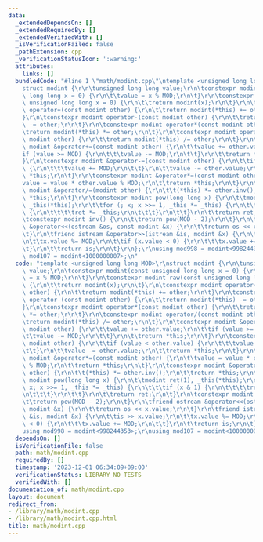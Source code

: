 ```yaml
---
data:
  _extendedDependsOn: []
  _extendedRequiredBy: []
  _extendedVerifiedWith: []
  _isVerificationFailed: false
  _pathExtension: cpp
  _verificationStatusIcon: ':warning:'
  attributes:
    links: []
  bundledCode: "#line 1 \"math/modint.cpp\"\ntemplate <unsigned long long MOD>\r\n\
    struct modint {\r\n\tunsigned long long value;\r\n\tconstexpr modint(const unsigned\
    \ long long x = 0) {\r\n\t\tvalue = x % MOD;\r\n\t}\r\n\tconstexpr modint raw(const\
    \ unsigned long long x = 0) {\r\n\t\treturn modint(x);\r\n\t}\r\n\tconstexpr modint\
    \ operator+(const modint other) {\r\n\t\treturn modint(*this) += other;\r\n\t\
    }\r\n\tconstexpr modint operator-(const modint other) {\r\n\t\treturn modint(*this)\
    \ -= other;\r\n\t}\r\n\tconstexpr modint operator*(const modint other) {\r\n\t\
    \treturn modint(*this) *= other;\r\n\t}\r\n\tconstexpr modint operator/(const\
    \ modint other) {\r\n\t\treturn modint(*this) /= other;\r\n\t}\r\n\tconstexpr\
    \ modint &operator+=(const modint other) {\r\n\t\tvalue += other.value;\r\n\t\t\
    if (value >= MOD) {\r\n\t\t\tvalue -= MOD;\r\n\t\t}\r\n\t\treturn *this;\r\n\t\
    }\r\n\tconstexpr modint &operator-=(const modint other) {\r\n\t\tif (value < other.value)\
    \ {\r\n\t\t\tvalue += MOD;\r\n\t\t}\r\n\t\tvalue -= other.value;\r\n\t\treturn\
    \ *this;\r\n\t}\r\n\tconstexpr modint &operator*=(const modint other) {\r\n\t\t\
    value = value * other.value % MOD;\r\n\t\treturn *this;\r\n\t}\r\n\tconstexpr\
    \ modint &operator/=(modint other) {\r\n\t\t(*this) *= other.inv();\r\n\t\treturn\
    \ *this;\r\n\t}\r\n\tconstexpr modint pow(long long x) {\r\n\t\tmodint ret(1),\
    \ _this(*this);\r\n\t\tfor (; x; x >>= 1, _this *= _this) {\r\n\t\t\tif (x & 1)\
    \ {\r\n\t\t\t\tret *= _this;\r\n\t\t\t}\r\n\t\t}\r\n\t\treturn ret;\r\n\t}\r\n\
    \tconstexpr modint inv() {\r\n\t\treturn pow(MOD - 2);\r\n\t}\r\n\tfriend ostream\
    \ &operator<<(ostream &os, const modint &x) {\r\n\t\treturn os << x.value;\r\n\
    \t}\r\n\tfriend istream &operator>>(istream &is, modint &x) {\r\n\t\tis >> x.value;\r\
    \n\t\tx.value %= MOD;\r\n\t\tif (x.value < 0) {\r\n\t\t\tx.value += MOD;\r\n\t\
    \t}\r\n\t\treturn is;\r\n\t}\r\n};\r\nusing mod998 = modint<998244353>;\r\nusing\
    \ mod107 = modint<1000000007>;\n"
  code: "template <unsigned long long MOD>\r\nstruct modint {\r\n\tunsigned long long\
    \ value;\r\n\tconstexpr modint(const unsigned long long x = 0) {\r\n\t\tvalue\
    \ = x % MOD;\r\n\t}\r\n\tconstexpr modint raw(const unsigned long long x = 0)\
    \ {\r\n\t\treturn modint(x);\r\n\t}\r\n\tconstexpr modint operator+(const modint\
    \ other) {\r\n\t\treturn modint(*this) += other;\r\n\t}\r\n\tconstexpr modint\
    \ operator-(const modint other) {\r\n\t\treturn modint(*this) -= other;\r\n\t\
    }\r\n\tconstexpr modint operator*(const modint other) {\r\n\t\treturn modint(*this)\
    \ *= other;\r\n\t}\r\n\tconstexpr modint operator/(const modint other) {\r\n\t\
    \treturn modint(*this) /= other;\r\n\t}\r\n\tconstexpr modint &operator+=(const\
    \ modint other) {\r\n\t\tvalue += other.value;\r\n\t\tif (value >= MOD) {\r\n\t\
    \t\tvalue -= MOD;\r\n\t\t}\r\n\t\treturn *this;\r\n\t}\r\n\tconstexpr modint &operator-=(const\
    \ modint other) {\r\n\t\tif (value < other.value) {\r\n\t\t\tvalue += MOD;\r\n\
    \t\t}\r\n\t\tvalue -= other.value;\r\n\t\treturn *this;\r\n\t}\r\n\tconstexpr\
    \ modint &operator*=(const modint other) {\r\n\t\tvalue = value * other.value\
    \ % MOD;\r\n\t\treturn *this;\r\n\t}\r\n\tconstexpr modint &operator/=(modint\
    \ other) {\r\n\t\t(*this) *= other.inv();\r\n\t\treturn *this;\r\n\t}\r\n\tconstexpr\
    \ modint pow(long long x) {\r\n\t\tmodint ret(1), _this(*this);\r\n\t\tfor (;\
    \ x; x >>= 1, _this *= _this) {\r\n\t\t\tif (x & 1) {\r\n\t\t\t\tret *= _this;\r\
    \n\t\t\t}\r\n\t\t}\r\n\t\treturn ret;\r\n\t}\r\n\tconstexpr modint inv() {\r\n\
    \t\treturn pow(MOD - 2);\r\n\t}\r\n\tfriend ostream &operator<<(ostream &os, const\
    \ modint &x) {\r\n\t\treturn os << x.value;\r\n\t}\r\n\tfriend istream &operator>>(istream\
    \ &is, modint &x) {\r\n\t\tis >> x.value;\r\n\t\tx.value %= MOD;\r\n\t\tif (x.value\
    \ < 0) {\r\n\t\t\tx.value += MOD;\r\n\t\t}\r\n\t\treturn is;\r\n\t}\r\n};\r\n\
    using mod998 = modint<998244353>;\r\nusing mod107 = modint<1000000007>;"
  dependsOn: []
  isVerificationFile: false
  path: math/modint.cpp
  requiredBy: []
  timestamp: '2023-12-01 06:34:09+09:00'
  verificationStatus: LIBRARY_NO_TESTS
  verifiedWith: []
documentation_of: math/modint.cpp
layout: document
redirect_from:
- /library/math/modint.cpp
- /library/math/modint.cpp.html
title: math/modint.cpp
---
```

